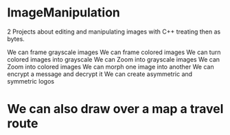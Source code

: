 # ImageManipulation
2 Projects about editing and manipulating images with C++ treating then as bytes.

 We can frame grayscale images
 We can frame colored images
 We can turn colored images into grayscale
 We can Zoom into grayscale images
 We can Zoom into colored images
 We can morph one image into another
 We can encrypt a message and decrypt it
 We can create asymmetric and symmetric logos 

# We can also draw over a map a travel route
